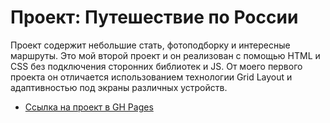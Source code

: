 # Проект: Путешествие по России

Проект содержит небольшие стать, фотоподборку и интересные маршруты. Это мой второй проект и он реализован с помощью HTML и CSS без подключения сторонних библиотек и JS. От моего первого проекта он отличается использованием технологии Grid Layout и адаптивностью под экраны различных устройств.

* [Ссылка на проект в GH Pages](https://dariy-iva.github.io/russian-travel/)